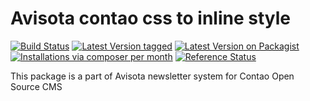 Avisota contao css to inline style
==================================

[![Build Status](https://travis-ci.org/avisota/contao-css-to-inline-style.png)](https://travis-ci.org/avisota/contao-css-to-inline-style)
[![Latest Version tagged](http://img.shields.io/github/tag/avisota/contao-css-to-inline-style.svg)](https://github.com/avisota/contao-css-to-inline-style/tags)
[![Latest Version on Packagist](http://img.shields.io/packagist/v/avisota/contao-css-to-inline-style.svg)](https://packagist.org/packages/avisota/contao-css-to-inline-style)
[![Installations via composer per month](http://img.shields.io/packagist/dm/avisota/contao-css-to-inline-style.svg)](https://packagist.org/packages/avisota/contao-css-to-inline-style)
[![Reference Status](https://www.versioneye.com/php/avisota:contao-css-to-inline-style/rbadge.svg?style=flat)](https://www.versioneye.com/php/avisota:contao-css-to-inline-style)

This package is a part of Avisota newsletter system for Contao Open Source CMS
